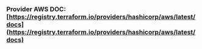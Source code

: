 ### Provider AWS DOC: [https://registry.terraform.io/providers/hashicorp/aws/latest/docs](https://registry.terraform.io/providers/hashicorp/aws/latest/docs)